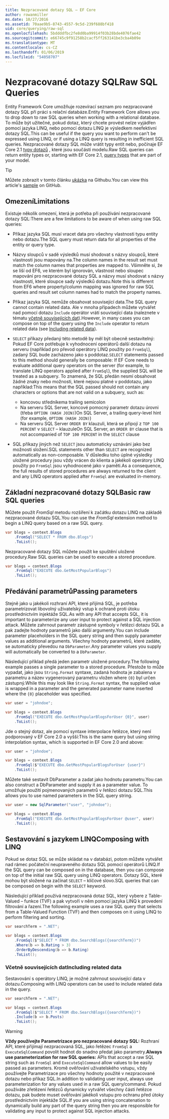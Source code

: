 ```yaml
---
title: Nezpracované dotazy SQL – EF Core
author: rowanmiller
ms.date: 10/27/2016
ms.assetid: 70aae9b5-8743-4557-9c5d-239f688bf418
uid: core/querying/raw-sql
ms.openlocfilehash: 5bddddfbc2fe8d0ba99914f03b28bde4076fae42
ms.sourcegitcommit: e66745c9f91258b2cacf5ff263141be3cba4b09e
ms.translationtype: MT
ms.contentlocale: cs-CZ
ms.lasthandoff: 01/06/2019
ms.locfileid: "54058707"
---
```

# <a name="raw-sql-queries"></a><span data-ttu-id="d02a8-102">Nezpracované dotazy SQL</span><span class="sxs-lookup"><span data-stu-id="d02a8-102">Raw SQL Queries</span></span>

<span data-ttu-id="d02a8-103">Entity Framework Core umožňuje rozevírací seznam pro nezpracované dotazy SQL při práci s relační databáze.</span><span class="sxs-lookup"><span data-stu-id="d02a8-103">Entity Framework Core allows you to drop down to raw SQL queries when working with a relational database.</span></span> <span data-ttu-id="d02a8-104">To může být užitečné, pokud dotaz, který chcete provést nelze vyjádřen pomocí jazyka LINQ, nebo pomocí dotazu LINQ je výsledkem neefektivní dotazy SQL.</span><span class="sxs-lookup"><span data-stu-id="d02a8-104">This can be useful if the query you want to perform can't be expressed using LINQ, or if using a LINQ query is resulting in inefficient SQL queries.</span></span> <span data-ttu-id="d02a8-105">Nezpracované dotazy SQL může vrátit typy entit nebo, počínaje EF Core 2.1 [typy dotazů](xref:core/modeling/query-types) , které jsou součástí modelu.</span><span class="sxs-lookup"><span data-stu-id="d02a8-105">Raw SQL queries can return entity types or, starting with EF Core 2.1, [query types](xref:core/modeling/query-types) that are part of your model.</span></span>

> [!TIP]  
> <span data-ttu-id="d02a8-106">Můžete zobrazit v tomto článku [ukázka](https://github.com/aspnet/EntityFramework.Docs/tree/master/samples/core/Querying) na Githubu.</span><span class="sxs-lookup"><span data-stu-id="d02a8-106">You can view this article's [sample](https://github.com/aspnet/EntityFramework.Docs/tree/master/samples/core/Querying) on GitHub.</span></span>

## <a name="limitations"></a><span data-ttu-id="d02a8-107">Omezení</span><span class="sxs-lookup"><span data-stu-id="d02a8-107">Limitations</span></span>

<span data-ttu-id="d02a8-108">Existuje několik omezení, která je potřeba při používání nezpracované dotazy SQL:</span><span class="sxs-lookup"><span data-stu-id="d02a8-108">There are a few limitations to be aware of when using raw SQL queries:</span></span>

* <span data-ttu-id="d02a8-109">Příkaz jazyka SQL musí vracet data pro všechny vlastnosti typu entity nebo dotazu.</span><span class="sxs-lookup"><span data-stu-id="d02a8-109">The SQL query must return data for all properties of the entity or query type.</span></span>

* <span data-ttu-id="d02a8-110">Názvy sloupců v sadě výsledků musí shodovat s názvy sloupců, které vlastnosti jsou mapovány na.</span><span class="sxs-lookup"><span data-stu-id="d02a8-110">The column names in the result set must match the column names that properties are mapped to.</span></span> <span data-ttu-id="d02a8-111">Všimněte si, že se liší od EF6, ve kterém byl ignorován, vlastnost nebo sloupec mapování pro nezpracované dotazy SQL a názvy musí shodovat s názvy vlastností, které sloupce sady výsledků dotazu.</span><span class="sxs-lookup"><span data-stu-id="d02a8-111">Note this is different from EF6 where property/column mapping was ignored for raw SQL queries and result set column names had to match the property names.</span></span>

* <span data-ttu-id="d02a8-112">Příkaz jazyka SQL nemůže obsahovat související data.</span><span class="sxs-lookup"><span data-stu-id="d02a8-112">The SQL query cannot contain related data.</span></span> <span data-ttu-id="d02a8-113">Ale v mnoha případech můžete vytvářet nad pomocí dotazu `Include` operátor vrátí související data (naleznete v tématu [včetně souvisejících dat](#including-related-data)).</span><span class="sxs-lookup"><span data-stu-id="d02a8-113">However, in many cases you can compose on top of the query using the `Include` operator to return related data (see [Including related data](#including-related-data)).</span></span>

* <span data-ttu-id="d02a8-114">`SELECT` příkazy předaný této metodě by měl být obecně sestavitelný: Pokud EF Core potřebuje k vyhodnocení operátorů další dotazu na serveru (například pro převod operátory LINQ použity po `FromSql`), zadaný SQL bude zacházeno jako s poddotaz.</span><span class="sxs-lookup"><span data-stu-id="d02a8-114">`SELECT` statements passed to this method should generally be composable: If EF Core needs to evaluate additional query operators on the server (for example, to translate LINQ operators applied after `FromSql`), the supplied SQL will be treated as a subquery.</span></span> <span data-ttu-id="d02a8-115">To znamená, že SQL předán nesmí obsahovat žádné znaky nebo možnosti, které nejsou platné v poddotazu, jako například:</span><span class="sxs-lookup"><span data-stu-id="d02a8-115">This means that the SQL passed should not contain any characters or options that are not valid on a subquery, such as:</span></span>
  * <span data-ttu-id="d02a8-116">koncovou středníkem</span><span class="sxs-lookup"><span data-stu-id="d02a8-116">a trailing semicolon</span></span>
  * <span data-ttu-id="d02a8-117">Na serveru SQL Server, koncové pomocný parametr dotazu úrovni (třeba `OPTION (HASH JOIN)`)</span><span class="sxs-lookup"><span data-stu-id="d02a8-117">On SQL Server, a trailing query-level hint (for example, `OPTION (HASH JOIN)`)</span></span>
  * <span data-ttu-id="d02a8-118">Na serveru SQL Server `ORDER BY` klauzuli, která se připojí z `TOP 100 PERCENT` v `SELECT` – klauzule</span><span class="sxs-lookup"><span data-stu-id="d02a8-118">On SQL Server, an `ORDER BY` clause that is not accompanied of `TOP 100 PERCENT` in the `SELECT` clause</span></span>

* <span data-ttu-id="d02a8-119">SQL příkazy jiných než `SELECT` jsou automaticky uznáváni jako bez možnosti složení.</span><span class="sxs-lookup"><span data-stu-id="d02a8-119">SQL statements other than `SELECT` are recognized automatically as non-composable.</span></span> <span data-ttu-id="d02a8-120">V důsledku toho úplné výsledky uložené procedury jsou vždy vrácen do klienta a jakékoli operátory LINQ použity po `FromSql` jsou vyhodnocené jako v paměti.</span><span class="sxs-lookup"><span data-stu-id="d02a8-120">As a consequence, the full results of stored procedures are always returned to the client and any LINQ operators applied after `FromSql` are evaluated in-memory.</span></span>

## <a name="basic-raw-sql-queries"></a><span data-ttu-id="d02a8-121">Základní nezpracované dotazy SQL</span><span class="sxs-lookup"><span data-stu-id="d02a8-121">Basic raw SQL queries</span></span>

<span data-ttu-id="d02a8-122">Můžete použít *FromSql* metodu rozšíření k začátku dotazu LINQ na základě nezpracované dotazu SQL.</span><span class="sxs-lookup"><span data-stu-id="d02a8-122">You can use the *FromSql* extension method to begin a LINQ query based on a raw SQL query.</span></span>

<!-- [!code-csharp[Main](samples/core/Querying/Querying/RawSQL/Sample.cs)] -->
``` csharp
var blogs = context.Blogs
    .FromSql("SELECT * FROM dbo.Blogs")
    .ToList();
```

<span data-ttu-id="d02a8-123">Nezpracované dotazy SQL můžete použít ke spuštění uložené procedury.</span><span class="sxs-lookup"><span data-stu-id="d02a8-123">Raw SQL queries can be used to execute a stored procedure.</span></span>

<!-- [!code-csharp[Main](samples/core/Querying/Querying/RawSQL/Sample.cs)] -->
``` csharp
var blogs = context.Blogs
    .FromSql("EXECUTE dbo.GetMostPopularBlogs")
    .ToList();
```

## <a name="passing-parameters"></a><span data-ttu-id="d02a8-124">Předávání parametrů</span><span class="sxs-lookup"><span data-stu-id="d02a8-124">Passing parameters</span></span>

<span data-ttu-id="d02a8-125">Stejně jako u jakékoli rozhraní API, které přijímá SQL, je potřeba parametrizovat libovolný uživatelský vstup k ochraně proti útoku prostřednictvím injektáže SQL.</span><span class="sxs-lookup"><span data-stu-id="d02a8-125">As with any API that accepts SQL, it is important to parameterize any user input to protect against a SQL injection attack.</span></span> <span data-ttu-id="d02a8-126">Můžete zahrnout parametr zástupné symboly v řetězci dotazu SQL a pak zadejte hodnoty parametrů jako další argumenty.</span><span class="sxs-lookup"><span data-stu-id="d02a8-126">You can include parameter placeholders in the SQL query string and then supply parameter values as additional arguments.</span></span> <span data-ttu-id="d02a8-127">Všechny hodnoty parametrů, které zadáte, se automaticky převedou na `DbParameter`.</span><span class="sxs-lookup"><span data-stu-id="d02a8-127">Any parameter values you supply will automatically be converted to a `DbParameter`.</span></span>

<span data-ttu-id="d02a8-128">Následující příklad předá jeden parametr uložené procedury.</span><span class="sxs-lookup"><span data-stu-id="d02a8-128">The following example passes a single parameter to a stored procedure.</span></span> <span data-ttu-id="d02a8-129">Přestože to může vypadat, jako jsou `String.Format` syntaxe, zadaná hodnota je zabalena v parametru a název vygenerovaný parametru vložen where `{0}` byl určen zástupný.</span><span class="sxs-lookup"><span data-stu-id="d02a8-129">While this may look like `String.Format` syntax, the supplied value is wrapped in a parameter and the generated parameter name inserted where the `{0}` placeholder was specified.</span></span>

<!-- [!code-csharp[Main](samples/core/Querying/Querying/RawSQL/Sample.cs)] -->
``` csharp
var user = "johndoe";

var blogs = context.Blogs
    .FromSql("EXECUTE dbo.GetMostPopularBlogsForUser {0}", user)
    .ToList();
```

<span data-ttu-id="d02a8-130">Jde o stejný dotaz, ale pomocí syntaxe interpolace řetězce, který není podporovaný v EF Core 2.0 a vyšší:</span><span class="sxs-lookup"><span data-stu-id="d02a8-130">This is the same query but using string interpolation syntax, which is supported in EF Core 2.0 and above:</span></span>

<!-- [!code-csharp[Main](samples/core/Querying/Querying/RawSQL/Sample.cs)] -->
``` csharp
var user = "johndoe";

var blogs = context.Blogs
    .FromSql($"EXECUTE dbo.GetMostPopularBlogsForUser {user}")
    .ToList();
```

<span data-ttu-id="d02a8-131">Můžete také sestavit DbParameter a zadat jako hodnotu parametru.</span><span class="sxs-lookup"><span data-stu-id="d02a8-131">You can also construct a DbParameter and supply it as a parameter value.</span></span> <span data-ttu-id="d02a8-132">To umožňuje použití pojmenovaných parametrů v řetězci dotazu SQL.</span><span class="sxs-lookup"><span data-stu-id="d02a8-132">This allows you to use named parameters in the SQL query string.</span></span>

<!-- [!code-csharp[Main](samples/core/Querying/Querying/RawSQL/Sample.cs)] -->
``` csharp
var user = new SqlParameter("user", "johndoe");

var blogs = context.Blogs
    .FromSql("EXECUTE dbo.GetMostPopularBlogsForUser @user", user)
    .ToList();
```

## <a name="composing-with-linq"></a><span data-ttu-id="d02a8-133">Sestavování s jazykem LINQ</span><span class="sxs-lookup"><span data-stu-id="d02a8-133">Composing with LINQ</span></span>

<span data-ttu-id="d02a8-134">Pokud se dotaz SQL se může skládat na v databázi, potom můžete vytvářet nad rámec počáteční neupraveného dotazu SQL pomocí operátorů LINQ.</span><span class="sxs-lookup"><span data-stu-id="d02a8-134">If the SQL query can be composed on in the database, then you can compose on top of the initial raw SQL query using LINQ operators.</span></span> <span data-ttu-id="d02a8-135">Dotazy SQL, které mohou být složené na začínat `SELECT` – klíčové slovo.</span><span class="sxs-lookup"><span data-stu-id="d02a8-135">SQL queries that can be composed on begin with the `SELECT` keyword.</span></span>

<span data-ttu-id="d02a8-136">Následující příklad používá nezpracovaná dotaz SQL, který vybere z Table-Valued – funkce (TVF) a pak vytvoří v něm pomocí jazyka LINQ k provedení filtrování a řazení.</span><span class="sxs-lookup"><span data-stu-id="d02a8-136">The following example uses a raw SQL query that selects from a Table-Valued Function (TVF) and then composes on it using LINQ to perform filtering and sorting.</span></span>

<!-- [!code-csharp[Main](samples/core/Querying/Querying/RawSQL/Sample.cs)] -->
``` csharp
var searchTerm = ".NET";

var blogs = context.Blogs
    .FromSql($"SELECT * FROM dbo.SearchBlogs({searchTerm})")
    .Where(b => b.Rating > 3)
    .OrderByDescending(b => b.Rating)
    .ToList();
```

### <a name="including-related-data"></a><span data-ttu-id="d02a8-137">Včetně souvisejících dat</span><span class="sxs-lookup"><span data-stu-id="d02a8-137">Including related data</span></span>

<span data-ttu-id="d02a8-138">Sestavování s operátory LINQ, je možné zahrnout související data v dotazu.</span><span class="sxs-lookup"><span data-stu-id="d02a8-138">Composing with LINQ operators can be used to include related data in the query.</span></span>

<!-- [!code-csharp[Main](samples/core/Querying/Querying/RawSQL/Sample.cs)] -->
``` csharp
var searchTerm = ".NET";

var blogs = context.Blogs
    .FromSql($"SELECT * FROM dbo.SearchBlogs({searchTerm})")
    .Include(b => b.Posts)
    .ToList();
```

> [!WARNING]  
> <span data-ttu-id="d02a8-139">**Vždy používejte Parametrizace pro nezpracované dotazy SQL:** Rozhraní API, které přijímají nezpracovaná SQL, jako řetězec `FromSql` a `ExecuteSqlCommand` povolit hodnot do snadno předat jako parametry.</span><span class="sxs-lookup"><span data-stu-id="d02a8-139">**Always use parameterization for raw SQL queries:** APIs that accept a raw SQL string such as `FromSql` and `ExecuteSqlCommand` allow values to be easily passed as parameters.</span></span> <span data-ttu-id="d02a8-140">Kromě ověřování uživatelského vstupu, vždy používejte Parametrizace pro všechny hodnoty použité v nezpracované dotazu nebo příkaz SQL.</span><span class="sxs-lookup"><span data-stu-id="d02a8-140">In addition to validating user input, always use parameterization for any values used in a raw SQL query/command.</span></span> <span data-ttu-id="d02a8-141">Pokud používáte zřetězení řetězců dynamicky vytvářet všechny části řetězce dotazu, pak budete muset ověřování jakékoli vstupu pro ochranu před útoky prostřednictvím injektáže SQL.</span><span class="sxs-lookup"><span data-stu-id="d02a8-141">If you are using string concatenation to dynamically build any part of the query string then you are responsible for validating any input to protect against SQL injection attacks.</span></span>
